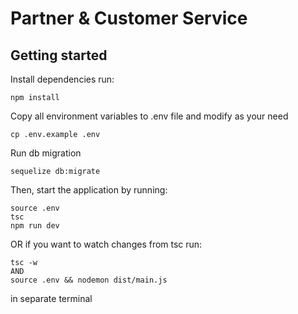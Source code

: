# Partner & Customer Service

## Getting started

Install dependencies run:
```
npm install
```

Copy all environment variables to .env file and modify as your need
```
cp .env.example .env
```

Run db migration

```
sequelize db:migrate
```

Then, start the application by running:
```
source .env
tsc
npm run dev
```

OR if you want to watch changes from tsc run:
```
tsc -w
AND
source .env && nodemon dist/main.js
```
in separate terminal